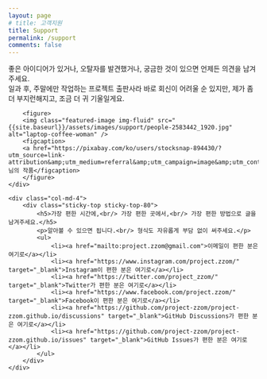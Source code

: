 ```yaml
---
layout: page
# title: 고객지원
title: Support
permalink: /support
comments: false
---
```


<div class="row justify-content-between">
    <div class="col-md-8 pr-5">
         <p class="mb-5">
         좋은 아이디어가 있거나, 오탈자를 발견했거나, 궁금한 것이 있으면 언제든 의견을 남겨주세요.<br/>일과 후, 주말에만 작업하는 프로젝트 출판사라 바로 회신이 어려울 순 있지만, 제가 좀 더 부지런해지고, 조금 더 귀 기울일게요.
         </p>

        <figure>        
        <img class="featured-image img-fluid" src="{{site.baseurl}}/assets/images/support/people-2583442_1920.jpg" alt="laptop-coffee-woman" />
        <figcaption>
        <a href="https://pixabay.com/ko/users/stocksnap-894430/?utm_source=link-attribution&amp;utm_medium=referral&amp;utm_campaign=image&amp;utm_content=2583442">StockSnap</a>님의 작품</figcaption>
        </figure>
    </div>

    <div class="col-md-4">
        <div class="sticky-top sticky-top-80">
            <h5>가장 편한 시간에,<br/> 가장 편한 곳에서,<br/> 가장 편한 방법으로 글을 남겨주세요.</h5>
            <p>알아볼 수 있으면 됩니다.<br/> 형식도 자유롭게 부담 없이 써주세요.</p>
            <ul>           
                <li><a href="mailto:project.zzom@gmail.com">이메일이 편한 분은 여기로</a></li>
                <li><a href="https://www.instagram.com/project.zzom/" target="_blank">Instagram이 편한 분은 여기로</a></li>
                <li><a href="https://twitter.com/project_zzom/" target="_blank">Twitter가 편한 분은 여기로</a></li>
                <li><a href="https://www.facebook.com/project.zzom/" target="_blank">Facebook이 편한 분은 여기로</a></li>
                <li><a href="https://github.com/project-zzom/project-zzom.github.io/discussions" target="_blank">GitHub Discussions가 편한 분은 여기로</a></li>
                <li><a href="https://github.com/project-zzom/project-zzom.github.io/issues" target="_blank">GitHub Issues가 편한 분은 여기로</a></li>
            </ul>
        </div>
    </div>
</div>
